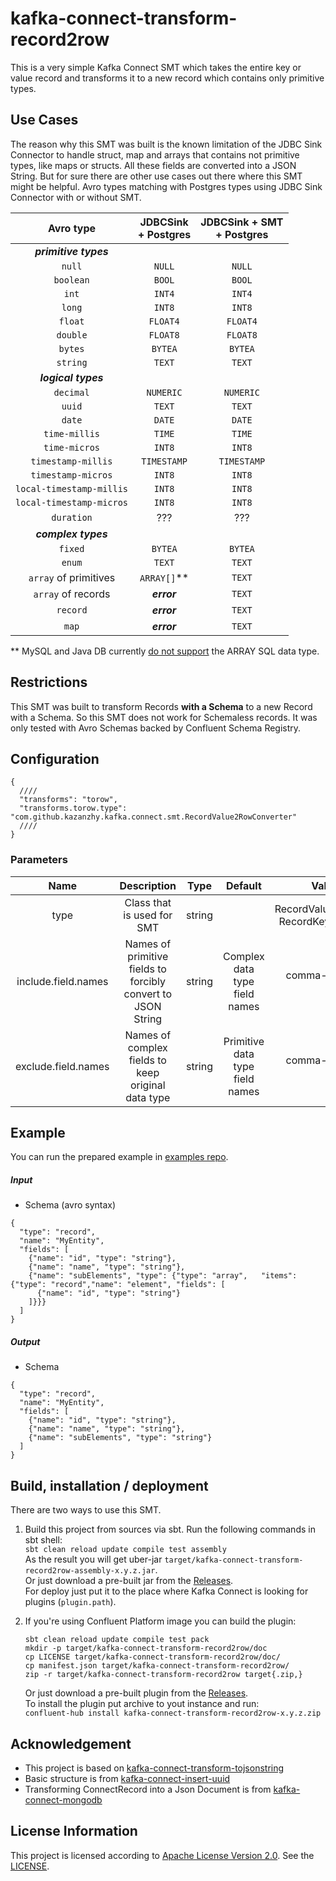 # kafka-connect-transform-record2row 
This is a very simple Kafka Connect SMT which takes the entire key or value record and transforms it 
to a new record which contains only primitive types.

## Use Cases
The reason why this SMT was built is the known limitation of the JDBC Sink Connector to handle 
struct, map and arrays that contains not primitive types, like maps or structs. 
All these fields are converted into a JSON String.
But for sure there are other use cases out there where this SMT might be helpful.
Avro types matching with Postgres types using JDBC Sink Connector with or without SMT.

|        Avro type         | JDBCSink <br/>+ Postgres | JDBCSink + SMT <br/>+ Postgres |
|:------------------------:|:------------------------:|:------------------------------:|
|  **_primitive types_**   |                          |                                |
|          `null`          |          `NULL`          |             `NULL`             |
|        `boolean`         |          `BOOL`          |             `BOOL`             |
|          `int`           |          `INT4`          |             `INT4`             |
|          `long`          |          `INT8`          |             `INT8`             |
|         `float`          |         `FLOAT4`         |            `FLOAT4`            |
|         `double`         |         `FLOAT8`         |            `FLOAT8`            |
|         `bytes`          |         `BYTEA`          |            `BYTEA`             |
|         `string`         |          `TEXT`          |             `TEXT`             |
|   **_logical types_**    |                          |                                | 
|        `decimal`         |        `NUMERIC`         |           `NUMERIC`            |
|          `uuid`          |          `TEXT`          |             `TEXT`             |
|          `date`          |          `DATE`          |             `DATE`             |
|      `time-millis`       |          `TIME`          |             `TIME`             |
|      `time-micros`       |          `INT8`          |             `INT8`             |
|    `timestamp-millis`    |       `TIMESTAMP`        |          `TIMESTAMP`           |
|    `timestamp-micros`    |          `INT8`          |             `INT8`             |
| `local-timestamp-millis` |          `INT8`          |             `INT8`             |
| `local-timestamp-micros` |          `INT8`          |             `INT8`             |
|        `duration`        |           ???            |              ???               |
|   **_complex types_**    |                          |                                |
|         `fixed`          |         `BYTEA`          |            `BYTEA`             |
|          `enum`          |          `TEXT`          |             `TEXT`             |
|  `array` of primitives   |       `ARRAY[]`**        |             `TEXT`             |
|    `array` of records    |       _**error**_        |             `TEXT`             |
|         `record`         |       _**error**_        |             `TEXT`             |
|          `map`           |       _**error**_        |             `TEXT`             |
** MySQL and Java DB currently [do not support](https://docs.oracle.com/javase/tutorial/jdbc/basics/array.html) the ARRAY SQL data type.

## Restrictions
This SMT was built to transform Records **with a Schema** to a new Record with a Schema.
So this SMT does not work for Schemaless records.
It was only tested with Avro Schemas backed by Confluent Schema Registry.

## Configuration
```json5
{
  ////
  "transforms": "torow",
  "transforms.torow.type": "com.github.kazanzhy.kafka.connect.smt.RecordValue2RowConverter"
  ////
}
```

### Parameters
|          Name           |                         Description                          |  Type  |             Default             |                    Valid Values                     | Importance |
|:-----------------------:|:------------------------------------------------------------:|:------:|:-------------------------------:|:---------------------------------------------------:|:----------:|
|          type           |                  Class that is used for SMT                  | string |                                 | RecordValue2RowConverter<br/>RecordKey2RowConverter |    high    |
|   include.field.names   | Names of primitive fields to forcibly convert to JSON String | string |  Complex data type field names  |             comma-separates field names             |    high    |
|   exclude.field.names   |      Names of complex fields to keep original data type      | string | Primitive data type field names |             comma-separates field names             |    high    |


## Example
You can run the prepared example in [examples repo](https://gitlab.com/kazanzhy/kafka-connect-smt-examples).

##### Input
* Schema (avro syntax)
```json5
{
  "type": "record",
  "name": "MyEntity",
  "fields": [
    {"name": "id", "type": "string"},
    {"name": "name", "type": "string"},
    {"name": "subElements", "type": {"type": "array",	"items": {"type": "record","name": "element", "fields": [
      {"name": "id", "type": "string"}
    ]}}}
  ]
}
```

##### Output
* Schema
```json5
{
  "type": "record",
  "name": "MyEntity",
  "fields": [
    {"name": "id", "type": "string"},
    {"name": "name", "type": "string"},
    {"name": "subElements", "type": "string"}
  ]
}
```

## Build, installation / deployment
There are two ways to use this SMT.
1. Build this project from sources via sbt. Run the following commands in sbt shell:  
  ``sbt clean reload update compile test assembly``  
  As the result you will get uber-jar ``target/kafka-connect-transform-record2row-assembly-x.y.z.jar``.  
  Or just download a pre-built jar from the
  [Releases](https://github.com/kazanzhy/kafka-connect-transform-record2row/actions).  
  For deploy just put it to the place where Kafka Connect is looking for plugins (``plugin.path``).

2. If you're using Confluent Platform image you can build the plugin:
    ```
    sbt clean reload update compile test pack
    mkdir -p target/kafka-connect-transform-record2row/doc
    cp LICENSE target/kafka-connect-transform-record2row/doc/
    cp manifest.json target/kafka-connect-transform-record2row/
    zip -r target/kafka-connect-transform-record2row target{.zip,}
    ```
   Or just download a pre-built plugin from  the 
   [Releases](https://github.com/kazanzhy/kafka-connect-transform-record2row/releases).  
   To install the plugin put archive to yout instance and run:  
   ``confluent-hub install kafka-connect-transform-record2row-x.y.z.zip``

## Acknowledgement
* This project is based on [kafka-connect-transform-tojsonstring](https://github.com/an0r0c/kafka-connect-transform-tojsonstring/)
* Basic structure is from [kafka-connect-insert-uuid](https://github.com/cjmatta/kafka-connect-insert-uuid)
* Transforming ConnectRecord into a Json Document is from [kafka-connect-mongodb](https://github.com/hpgrahsl/kafka-connect-mongodb) 

## License Information

This project is licensed according to [Apache License Version 2.0](https://www.apache.org/licenses/LICENSE-2.0).
See the [LICENSE](LICENSE).
